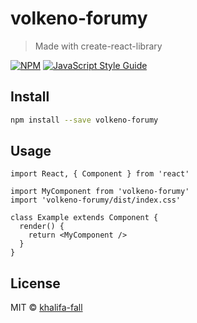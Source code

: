 # volkeno-forumy

> Made with create-react-library

[![NPM](https://img.shields.io/npm/v/volkeno-forumy.svg)](https://www.npmjs.com/package/volkeno-forumy) [![JavaScript Style Guide](https://img.shields.io/badge/code_style-standard-brightgreen.svg)](https://standardjs.com)

## Install

```bash
npm install --save volkeno-forumy
```

## Usage

```tsx
import React, { Component } from 'react'

import MyComponent from 'volkeno-forumy'
import 'volkeno-forumy/dist/index.css'

class Example extends Component {
  render() {
    return <MyComponent />
  }
}
```

## License

MIT © [khalifa-fall](https://github.com/khalifa-fall)
